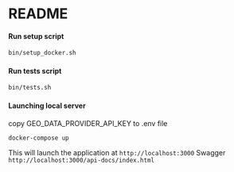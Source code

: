 # README

#### Run setup script

```bash
bin/setup_docker.sh
```

#### Run tests script
  
```bash
bin/tests.sh
```

#### Launching local server
copy GEO_DATA_PROVIDER_API_KEY to .env file

```bash
docker-compose up
```
This will launch the application at `http://localhost:3000`
Swagger `http://localhost:3000/api-docs/index.html`

